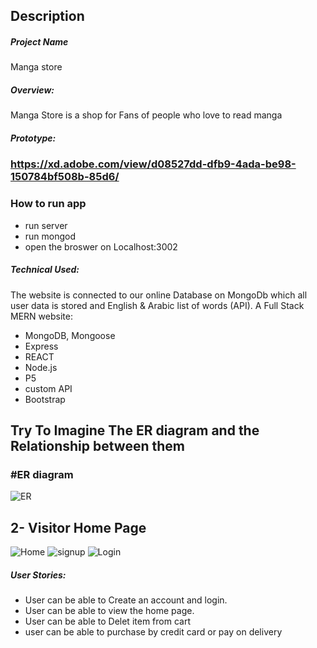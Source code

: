 
## Description

##### Project Name

Manga store 

##### Overview:

Manga Store  is  a shop for Fans of people who love to read manga
##### Prototype:

### https://xd.adobe.com/view/d08527dd-dfb9-4ada-be98-150784bf508b-85d6/


### How to run app 
- run server 
- run mongod
- open the broswer on Localhost:3002
##### Technical Used:

The website is connected to our online Database on MongoDb which all user data is stored and English & Arabic list of words (API). A Full Stack MERN website:

- MongoDB, Mongoose
- Express
- REACT
- Node.js
- P5
- custom API
- Bootstrap


## Try To Imagine The ER diagram and the Relationship between them

### #ER diagram

![ER](img/ER1.PNG)

## 2- Visitor Home Page


![Home](img/Home.PNG)
![signup](img/signup.png)
![Login](img/Login.png)





##### User Stories:

- User can be able to Create an account and login.
- User can be able to view the home page.
- User can be able to Delet item from cart 
- user can be able to purchase by credit card or pay on delivery
